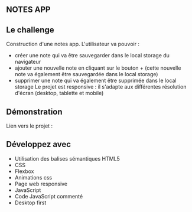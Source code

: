 ## NOTES APP

## Le challenge

Construction d'une notes app. L'utilisateur va pouvoir :

- créer une note qui va être sauvegarder dans le local storage du navigateur
- ajouter une nouvelle note en cliquant sur le bouton + (cette nouvelle note va également être sauvegardée dans le local storage)
- supprimer une note qui va également être supprimée dans le local storage
  Le projet est responsive : il s'adapte aux différentes résolution d'écran (desktop, tablette et mobile)

## Démonstration

Lien vers le projet :

## Développez avec

- Utilisation des balises sémantiques HTML5
- CSS
- Flexbox
- Animations css
- Page web responsive
- JavaScript
- Code JavaScript commenté
- Desktop first

